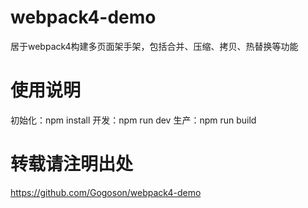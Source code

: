 # webpack4-demo
居于webpack4构建多页面架手架，包括合并、压缩、拷贝、热替换等功能


# 使用说明
初始化：npm install
开发：npm run dev
生产：npm run build

# 转载请注明出处
https://github.com/Gogoson/webpack4-demo
